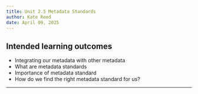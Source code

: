```yaml
---
title: Unit 2.5 Metadata Standards
author: Kate Reed
date: April 09, 2025
---
```


## Intended learning outcomes 

- Integrating our metadata with other metadata
- What are metadata standards
- Importance of metadata standard
- How do we find the right metadata standard for us?

---


